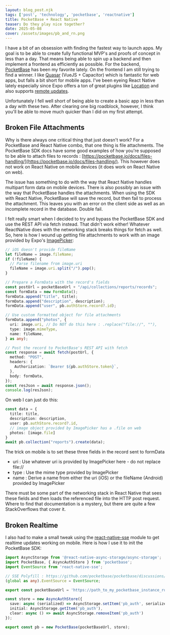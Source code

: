 ```yaml
---
layout: blog_post.njk
tags: ['post', 'technology', 'pocketbase', 'reactnative']
title: PocketBase + React Native
teaser: Do they play nice together?
date: 2025-05-08
cover: /assets/images/pb_and_rn.png
---
```


I have a bit of an obsession with finding the fastest way to launch apps. My goal is to be able to create fully functional MVP's and proofs of concept in less than a day. That means being able to spin up a backend and then implement a frontend as efficiently as possible. For the backend, [PocketBase](https://pocketbase.io/) has been my favorite lately. On the frontend I am still trying to find a winner. I like [Quasar](https://quasar.dev/) (VueJS + Capacitor) which is fantastic for web apps, but falls a bit short for mobile apps. I've been eyeing React Native lately especially since Expo offers a ton of great plugins like [Location](https://docs.expo.dev/versions/latest/sdk/location/) and also supports [remote updates](https://docs.expo.dev/versions/latest/sdk/updates/).

Unfortunately I fell well short of being able to create a basic app in less than a day with these two. After clearing one big roadblock, however, I think you'll be able to move much quicker than I did on my first attempt.

## Broken File Attachments

Why is there always one critical thing that just doesn't work? For a PocketBase and React Native combo, that one thing is file attachments. The PocketBase SDK docs have some good examples of how you're supposed to be able to attach files to records : [https://pocketbase.io/docs/files-handling/](https://pocketbase.io/docs/files-handling/). This however does not work on React Native on mobile devices (it does work on React Native on web).

The issue has something to do with the way that React Native handles multipart form data on mobile devices. There is also possibly an issue with the way that PocketBase handles the attachments. When using the SDK with React Native, PocketBase will save the record, but then fail to process the attachment. This leaves you with an error on the client side as well as an incomplete record in the database. Double fail.

I felt really smart when I decided to try and bypass the PocketBase SDK and use the REST API via fetch instead. That didn't work either! Whatever ReactNative does with the networking stack breaks things for fetch as well. So, here is how I wound up getting file attachments to work with an image provided by Expo's [ImagePicker](https://docs.expo.dev/versions/latest/sdk/imagepicker/):

```TypeScript
// iOS doesn't provide fileName
let fileName = image.fileName;
if (!fileName) {
  // Parse filename from image.uri
  fileName = image.uri.split("/").pop();
}

// Prepare a FormData with the record's fields
const postUrl = pocketBaseUrl + "/api/collections/reports/records";
const formData = new FormData();
formData.append("title", title);
formData.append("description", description);
formData.append("user", pb.authStore.record?.id);

// Use custom formatted object for file attachments
formData.append("photos", {
  uri: image.uri, // Do NOT do this here : .replace("file://", ""),
  type: image.mimeType,
  name: fileName,
} as any);

// Post the record to PocketBase's REST API with fetch
const response = await fetch(postUrl, {
  method: "POST",
  headers: {
    Authorization: `Bearer ${pb.authStore.token}`,
  },
  body: formData,
});
const resJson = await response.json();
console.log(resJson);
```

On web I can just do this:

```TypeScript
const data = {
  title: title,
  description: description,
  user: pb.authStore.record?.id,
  // image object provided by ImagePicker has a .file on web
  photos: [image.file]
}
await pb.collection("reports").create(data);
```

The trick on mobile is to set these three fields in the record sent to formData
- uri : Use whatever uri is provided by ImagePicker here - do not replace file://
- type : Use the mime type provided by ImagePicker
- name : Derive a name from either the uri (iOS) or the fileName (Android) provided by ImagePicker

There must be some part of the networking stack in React Native that sees these fields and then loads the referenced file into the HTTP post request. Where to find that documentation is a mystery, but there are quite a few StackOverflows that cover it.

## Broken Realtime

I also had to make a small tweak using the [react-native-sse](https://www.npmjs.com/package/react-native-sse) module to get realtime updates working on mobile. Here is how I use it to init the PocketBase SDK:

```TypeScript
import AsyncStorage from '@react-native-async-storage/async-storage';
import PocketBase, { AsyncAuthStore } from 'pocketbase';
import EventSource from 'react-native-sse';

// SSE Polyfill : https://github.com/pocketbase/pocketbase/discussions/4893
(global as any).EventSource = EventSource;

export const pocketBaseUrl = 'https://path_to_my_pocketbase_instance_running_in_firebase_studio'

const store = new AsyncAuthStore({
  save: async (serialized) => AsyncStorage.setItem('pb_auth', serialized),
  initial: AsyncStorage.getItem('pb_auth'),
  clear: async () => await AsyncStorage.removeItem('pb_auth')
});

export const pb = new PocketBase(pocketBaseUrl, store);
```
